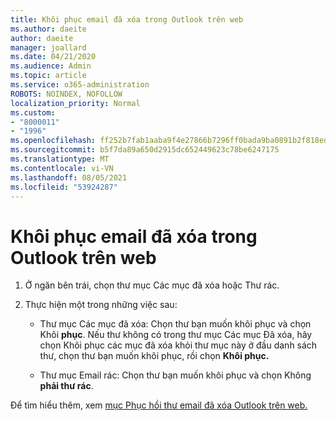 ```yaml
---
title: Khôi phục email đã xóa trong Outlook trên web
ms.author: daeite
author: daeite
manager: joallard
ms.date: 04/21/2020
ms.audience: Admin
ms.topic: article
ms.service: o365-administration
ROBOTS: NOINDEX, NOFOLLOW
localization_priority: Normal
ms.custom:
- "8000011"
- "1996"
ms.openlocfilehash: ff252b7fab1aaba9f4e27866b7296ff0bada9ba0891b2f818eda4b7e7a3a3c31
ms.sourcegitcommit: b5f7da89a650d2915dc652449623c78be6247175
ms.translationtype: MT
ms.contentlocale: vi-VN
ms.lasthandoff: 08/05/2021
ms.locfileid: "53924287"
---
```

# <a name="recover-deleted-email-in-outlook-on-the-web"></a>Khôi phục email đã xóa trong Outlook trên web

1. Ở ngăn bên trái, chọn thư mục Các mục đã xóa hoặc Thư rác.

2. Thực hiện một trong những việc sau:

    - Thư mục Các mục đã xóa: Chọn thư bạn muốn khôi phục và chọn Khôi **phục**. Nếu thư không có trong thư mục  Các mục Đã xóa, hãy chọn Khôi phục các mục đã xóa khỏi thư mục này ở đầu danh sách thư, chọn thư bạn muốn khôi phục, rồi chọn **Khôi phục.**

    - Thư mục Email rác: Chọn thư bạn muốn khôi phục và chọn Không **phải thư rác**.

Để tìm hiểu thêm, xem [mục Phục hồi thư email đã xóa Outlook trên web.](https://support.office.com/article/a8ca78ac-4721-4066-95dd-571842e9fb11)

